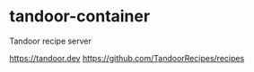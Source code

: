 # tandoor-container
Tandoor recipe server

https://tandoor.dev
https://github.com/TandoorRecipes/recipes

